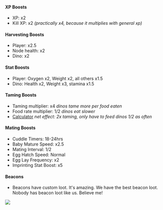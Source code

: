 #### XP Boosts

* XP: x2
* Kill XP: x2 _(practically x4, because it multiplies with general xp)_

#### Harvesting Boosts

* Player: x2.5
* Node health: x2
* Dino: x2

#### Stat Boosts

* Player: Oxygen x2, Weight x2, all others x1.5
* Dino: Health x2, Weight x3, stamina x1.5

#### Taming Boosts

* Taming multiplier: x4 _dinos tame more per food eaten_
* Food rate multiplier: 1/2 _dinos eat slower_
* [Calculator](http://ark.crumplecorn.com/taming/) _net effect: 2x taming, only have to feed dinos 1/2 as often_

#### Mating Boosts

* Cuddle Timers: 18-24hrs
* Baby Mature Speed: x2.5
* Mating Interval: 1/2
* Egg Hatch Speed: Normal
* Egg Lay Frequency: x2
* Imprinting Stat Boost: x5

#### Beacons

* Beacons have custom loot. It's amazing. We have the best beacon loot. Nobody has beacon loot like us. Believe me!

![](https://media.giphy.com/media/26BRNoQJ5bRcZS8Hm/giphy.gif?response_id=59232e5f295e7893b3626686)
